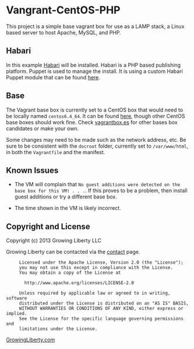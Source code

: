Vangrant-CentOS-PHP
===================

This project is a simple base vagrant box for use as a LAMP stack, a Linux based server to 
host Apache, MySQL, and PHP.  

Habari
------

In this example [Habari](http://habariproject.org "Habari") will be installed.
Habari is a PHP based publishing platform.  Puppet is used to manage the install.
It is using a custom Habari Puppet module that can be found 
[here](https://github.com/mmynsted/mmynsted-habari "github.com/mmynsted/mmynsted-habari").

Base
----

The Vagrant base box is currently set to a CentOS box that would need to be locally named ``centos6.4_64``. 
It can be found [here](http://developer.nrel.gov/downloads/vagrant-boxes/centos-6.4-x86_64-v20130309.box), though
other CentOS base boxes should work fine.  Check [vagrantbox.es](http://www.vagrantbox.es "vagrantbox.es") 
for other bases box candidates or make your own.

Some changes may need to be made such as the network address, etc.  Be sure to be consistent with the 
``docroot`` folder, currently set to ``/var/www/html``, in both the ``Vagrantfile`` and the manifest.

Known Issues
------------

* The VM will complain that ``No guest additions were detected on the base box for this VM! . . .``.  If this 
  proves to be a problem, then install guest additions or try a different base box.

* The time shown in the VM is likely incorrect.  


Copyright and License
---------------------

Copyright (c) 2013 Growing Liberty LLC

Growing Liberty can be contacted via the [contact](https://growingliberty.com/contact "contact us") page.

         Licensed under the Apache License, Version 2.0 (the "License");
         you may not use this except in compliance with the License.
         You may obtain a copy of the License at
         
           http://www.apache.org/licenses/LICENSE-2.0
         
         Unless required by applicable law or agreed to in writing, software
         distributed under the License is distributed on an "AS IS" BASIS,
         WITHOUT WARRANTIES OR CONDITIONS OF ANY KIND, either express or implied.
         See the License for the specific language governing permissions and
         limitations under the License.


[GrowingLiberty.com](http://growingliberty.com "growingliberty.com")

